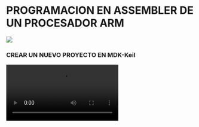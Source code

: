 <h1>PROGRAMACION EN ASSEMBLER DE UN PROCESADOR ARM</h1>

<img src="https://community.arm.com/cfs-filesystemfile/__key/communityserver-components-secureimagefileviewer/communityserver-blogs-components-weblogfiles-00-00-00-21-42/arm_2D00_cortex_2D00_m_2D00_processor_2D00_hero.png_2D00_900x506x2.png?_=636481564341463107">

<h3> CREAR UN NUEVO PROYECTO EN MDK-Keil</h3>
<video src="https://youtu.be/0t_Myn4UYUw" controls>
  <p>Your browser doesn't support HTML5 video. Here is a <a href="http://web.eece.maine.edu/~zhu/book/tutorials.php">link to the video</a> instead.</p> 
</video>
